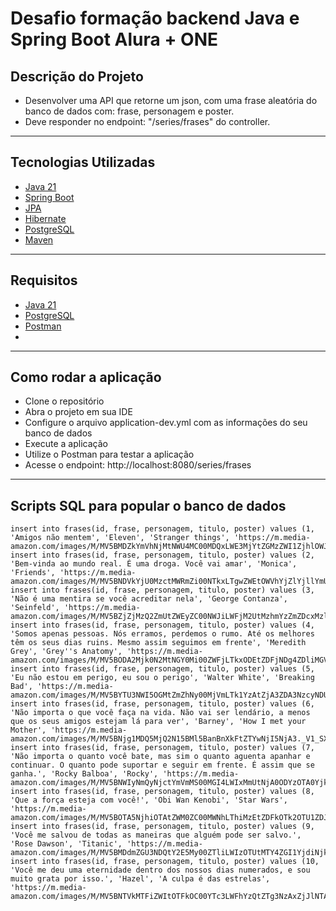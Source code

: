 # Desafio formação backend Java e Spring Boot Alura + ONE

## Descrição do Projeto
- Desenvolver uma API que retorne um json, com uma frase aleatória do banco de dados com: frase, personagem e poster.
- Deve responder no endpoint: "/series/frases" do controller.
---

## Tecnologias Utilizadas
- [Java 21](https://www.oracle.com/br/java/technologies/downloads/)
- [Spring Boot](https://spring.io/projects/spring-boot)
- [JPA](https://spring.io/projects/spring-data-jpa)
- [Hibernate](https://hibernate.org/)
- [PostgreSQL](https://www.postgresql.org/)
- [Maven](https://maven.apache.org/)

---

## Requisitos
- [Java 21](https://www.oracle.com/br/java/technologies/downloads/)
- [PostgreSQL](https://www.postgresql.org/)
- [Postman](https://www.postman.com/)
- 
---

## Como rodar a aplicação
- Clone o repositório
- Abra o projeto em sua IDE
- Configure o arquivo application-dev.yml com as informações do seu banco de dados
- Execute a aplicação
- Utilize o Postman para testar a aplicação
- Acesse o endpoint: http://localhost:8080/series/frases

---

## Scripts SQL para popular o banco de dados
````
insert into frases(id, frase, personagem, titulo, poster) values (1, 'Amigos não mentem', 'Eleven', 'Stranger things', 'https://m.media-amazon.com/images/M/MV5BMDZkYmVhNjMtNWU4MC00MDQxLWE3MjYtZGMzZWI1ZjhlOWJmXkEyXkFqcGdeQXVyMTkxNjUyNQ@@._V1_SX300.jpg');
insert into frases(id, frase, personagem, titulo, poster) values (2, 'Bem-vinda ao mundo real. É uma droga. Você vai amar', 'Monica', 'Friends', 'https://m.media-amazon.com/images/M/MV5BNDVkYjU0MzctMWRmZi00NTkxLTgwZWEtOWVhYjZlYjllYmU4XkEyXkFqcGdeQXVyNTA4NzY1MzY@._V1_SX300.jpg');
insert into frases(id, frase, personagem, titulo, poster) values (3, 'Não é uma mentira se você acreditar nela', 'George Contanza', 'Seinfeld', 'https://m.media-amazon.com/images/M/MV5BZjZjMzQ2ZmUtZWEyZC00NWJiLWFjM2UtMzhmYzZmZDcxMzllXkEyXkFqcGdeQXVyNTA4NzY1MzY@._V1_SX300.jpg');
insert into frases(id, frase, personagem, titulo, poster) values (4, 'Somos apenas pessoas. Nós erramos, perdemos o rumo. Até os melhores têm os seus dias ruins. Mesmo assim seguimos em frente', 'Meredith Grey', 'Grey''s Anatomy', 'https://m.media-amazon.com/images/M/MV5BODA2Mjk0N2MtNGY0Mi00ZWFjLTkxODEtZDFjNDg4ZDliMGVmXkEyXkFqcGdeQXVyMzAzNTY3MDM@._V1_SX300.jpg');
insert into frases(id, frase, personagem, titulo, poster) values (5, 'Eu não estou em perigo, eu sou o perigo', 'Walter White', 'Breaking Bad', 'https://m.media-amazon.com/images/M/MV5BYTU3NWI5OGMtZmZhNy00MjVmLTk1YzAtZjA3ZDA3NzcyNDUxXkEyXkFqcGdeQXVyODY5Njk4Njc@._V1_SX300.jpg');
insert into frases(id, frase, personagem, titulo, poster) values (6, 'Não importa o que você faça na vida. Não vai ser lendário, a menos que os seus amigos estejam lá para ver', 'Barney', 'How I met your Mother', 'https://m.media-amazon.com/images/M/MV5BNjg1MDQ5MjQ2N15BMl5BanBnXkFtZTYwNjI5NjA3._V1_SX300.jpg');
insert into frases(id, frase, personagem, titulo, poster) values (7, 'Não importa o quanto você bate, mas sim o quanto aguenta apanhar e continuar. O quanto pode suportar e seguir em frente. É assim que se ganha.', 'Rocky Balboa', 'Rocky', 'https://m.media-amazon.com/images/M/MV5BNWIyNmQyNjctYmVmMS00MGI4LWIxMmUtNjA0ODYzOTA0Yjk0L2ltYWdlXkEyXkFqcGdeQXVyNTAyODkwOQ@@._V1_SX300.jpg');
insert into frases(id, frase, personagem, titulo, poster) values (8, 'Que a força esteja com você!', 'Obi Wan Kenobi', 'Star Wars', 'https://m.media-amazon.com/images/M/MV5BOTA5NjhiOTAtZWM0ZC00MWNhLThiMzEtZDFkOTk2OTU1ZDJkXkEyXkFqcGdeQXVyMTA4NDI1NTQx._V1_SX300.jpg');
insert into frases(id, frase, personagem, titulo, poster) values (9, 'Você me salvou de todas as maneiras que alguém pode ser salvo.', 'Rose Dawson', 'Titanic', 'https://m.media-amazon.com/images/M/MV5BMDdmZGU3NDQtY2E5My00ZTliLWIzOTUtMTY4ZGI1YjdiNjk3XkEyXkFqcGdeQXVyNTA4NzY1MzY@._V1_SX300.jpg');
insert into frases(id, frase, personagem, titulo, poster) values (10, 'Você me deu uma eternidade dentro dos nossos dias numerados, e sou muito grata por isso.', 'Hazel', 'A culpa é das estrelas', 'https://m.media-amazon.com/images/M/MV5BNTVkMTFiZWItOTFkOC00YTc3LWFhYzQtZTg3NzAxZjJlNTAyXkEyXkFqcGdeQXVyODE5NzE3OTE@._V1_SX300.jpg');
````